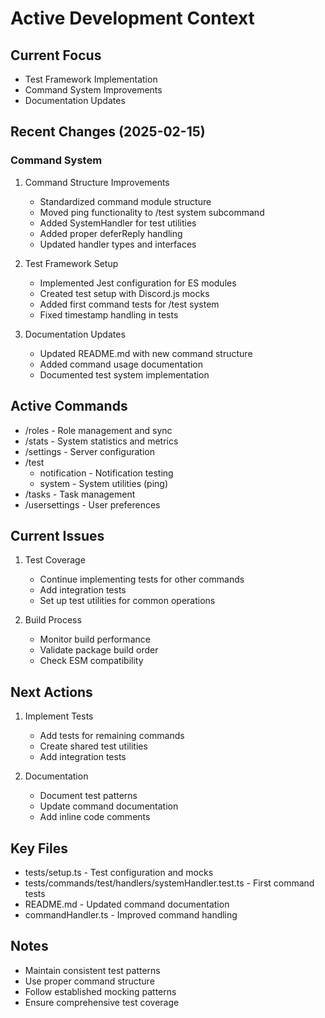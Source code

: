 # Active Development Context

## Current Focus
- Test Framework Implementation
- Command System Improvements
- Documentation Updates

## Recent Changes (2025-02-15)

### Command System
1. Command Structure Improvements
   - Standardized command module structure
   - Moved ping functionality to /test system subcommand
   - Added SystemHandler for test utilities
   - Added proper deferReply handling
   - Updated handler types and interfaces

2. Test Framework Setup
   - Implemented Jest configuration for ES modules
   - Created test setup with Discord.js mocks
   - Added first command tests for /test system
   - Fixed timestamp handling in tests

3. Documentation Updates
   - Updated README.md with new command structure
   - Added command usage documentation
   - Documented test system implementation

## Active Commands
- /roles - Role management and sync
- /stats - System statistics and metrics
- /settings - Server configuration
- /test 
  - notification - Notification testing
  - system - System utilities (ping)
- /tasks - Task management
- /usersettings - User preferences

## Current Issues
1. Test Coverage
   - Continue implementing tests for other commands
   - Add integration tests
   - Set up test utilities for common operations

2. Build Process
   - Monitor build performance
   - Validate package build order
   - Check ESM compatibility

## Next Actions
1. Implement Tests
   - Add tests for remaining commands
   - Create shared test utilities
   - Add integration tests

2. Documentation
   - Document test patterns
   - Update command documentation
   - Add inline code comments

## Key Files
- tests/setup.ts - Test configuration and mocks
- tests/commands/test/handlers/systemHandler.test.ts - First command tests
- README.md - Updated command documentation
- commandHandler.ts - Improved command handling

## Notes
- Maintain consistent test patterns
- Use proper command structure
- Follow established mocking patterns
- Ensure comprehensive test coverage
